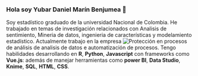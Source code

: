 ### Hola soy Yubar Daniel Marín Benjumea 👋

Soy estadístico graduado de la universidad Nacional de Colombia. He trabajado en temas de investigación relacionados con Analisis de sentimiento, Mineria de datos, ingenieria de características y modelamiento estadístico. Actualmente trabajo en la empresa ![Protección](https://www.linkedin.com/in/protecci%C3%B3n-s-a-ba1725aa/) en procesos de análisis de analisis de datos e automatización de procesos. Tengo habilidades desarrollando en **R**, **Python**, **Javascript** con frameworks como **Vue.js**: además de manejar herramientas como **power BI**, **Data Studio**, **Knime**, **SQL**, **HTML**, **CSS**.

<!--
**ydmarinb/ydmarinb** is a ✨ _special_ ✨ repository because its `README.md` (this file) appears on your GitHub profile.

Here are some ideas to get you started:

- 🔭 I’m currently working on in proteccion
- 🌱 I’m currently learning ...
- 👯 I’m looking to collaborate on ...
- 🤔 I’m looking for help with ...
- 💬 Ask me about ...
- 📫 How to reach me: ...
- 😄 Pronouns: ...
- ⚡ Fun fact: ...
-->
